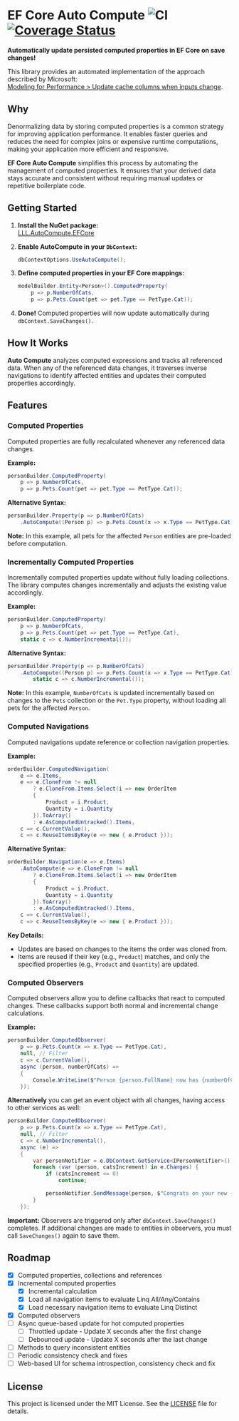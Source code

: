 # EF Core Auto Compute ![CI](https://github.com/lucaslorentz/auto-compute/workflows/CI/badge.svg) [![Coverage Status](https://coveralls.io/repos/github/lucaslorentz/auto-compute/badge.svg?branch=main)](https://coveralls.io/github/lucaslorentz/auto-compute)

**Automatically update persisted computed properties in EF Core on save changes!**

This library provides an automated implementation of the approach described by Microsoft:  
[Modeling for Performance > Update cache columns when inputs change](https://learn.microsoft.com/en-us/ef/core/performance/modeling-for-performance#update-cache-columns-when-inputs-change).

## Why

Denormalizing data by storing computed properties is a common strategy for improving application performance. It enables faster queries and reduces the need for complex joins or expensive runtime computations, making your application more efficient and responsive.

**EF Core Auto Compute** simplifies this process by automating the management of computed properties. It ensures that your derived data stays accurate and consistent without requiring manual updates or repetitive boilerplate code.

## Getting Started

1. **Install the NuGet package:**  
   [LLL.AutoCompute.EFCore](https://www.nuget.org/packages/LLL.AutoCompute.EFCore)

2. **Enable AutoCompute in your `DbContext`:**  
   ```csharp
   dbContextOptions.UseAutoCompute();
   ```

3. **Define computed properties in your EF Core mappings:**
    ```csharp
    modelBuilder.Entity<Person>().ComputedProperty(
        p => p.NumberOfCats,
        p => p.Pets.Count(pet => pet.Type == PetType.Cat));
    ```

4. **Done!** Computed properties will now update automatically during `dbContext.SaveChanges()`.

## How It Works

**Auto Compute** analyzes computed expressions and tracks all referenced data. When any of the referenced data changes, it traverses inverse navigations to identify affected entities and updates their computed properties accordingly.

## Features

### Computed Properties

Computed properties are fully recalculated whenever any referenced data changes.

**Example:**
```csharp
personBuilder.ComputedProperty(
    p => p.NumberOfCats,
    p => p.Pets.Count(pet => pet.Type == PetType.Cat));
```

**Alternative Syntax:**
```csharp
personBuilder.Property(p => p.NumberOfCats)
    .AutoCompute((Person p) => p.Pets.Count(x => x.Type == PetType.Cat));
```

**Note:** In this example, all pets for the affected `Person` entities are pre-loaded before computation.

### Incrementally Computed Properties

Incrementally computed properties update without fully loading collections. The library computes changes incrementally and adjusts the existing value accordingly.

**Example:**
```csharp
personBuilder.ComputedProperty(
    p => p.NumberOfCats,
    p => p.Pets.Count(pet => pet.Type == PetType.Cat),
    static c => c.NumberIncremental());
```

**Alternative Syntax:**
```csharp
personBuilder.Property(p => p.NumberOfCats)
    .AutoCompute((Person p) => p.Pets.Count(x => x.Type == PetType.Cat),
        static c => c.NumberIncremental());
```

**Note:** In this example, `NumberOfCats` is updated incrementally based on changes to the `Pets` collection or the `Pet.Type` property, without loading all pets for the affected `Person`.

### Computed Navigations

Computed navigations update reference or collection navigation properties.

**Example:**
```csharp
orderBuilder.ComputedNavigation(
    e => e.Items,
    e => e.CloneFrom != null
        ? e.CloneFrom.Items.Select(i => new OrderItem
        {
            Product = i.Product,
            Quantity = i.Quantity
        }).ToArray()
        : e.AsComputedUntracked().Items,
    c => c.CurrentValue(),
    c => c.ReuseItemsByKey(e => new { e.Product }));
```

**Alternative Syntax:**
```csharp
orderBuilder.Navigation(e => e.Items)
    .AutoCompute(e => e.CloneFrom != null
        ? e.CloneFrom.Items.Select(i => new OrderItem
        {
            Product = i.Product,
            Quantity = i.Quantity
        }).ToArray()
        : e.AsComputedUntracked().Items,
    c => c.CurrentValue(),
    c => c.ReuseItemsByKey(e => new { e.Product }));
```

**Key Details:**
- Updates are based on changes to the items the order was cloned from.
- Items are reused if their key (e.g., `Product`) matches, and only the specified properties (e.g., `Product` and `Quantity`) are updated.

### Computed Observers

Computed observers allow you to define callbacks that react to computed changes. These callbacks support both normal and incremental change calculations.

**Example:**
```csharp
personBuilder.ComputedObserver(
    p => p.Pets.Count(x => x.Type == PetType.Cat),
    null, // Filter
    c => c.CurrentValue(),
    async (person, numberOfCats) =>
    {
        Console.WriteLine($"Person {person.FullName} now has {numberOfCats} cats.");
    });
```

**Alternatively** you can get an event object with all changes, having access to other services as well:
```csharp
personBuilder.ComputedObserver(
    p => p.Pets.Count(x => x.Type == PetType.Cat),
    null, // Filter
    c => c.NumberIncremental(),
    async (e) =>
    {
        var personNotifier = e.DbContext.GetService<IPersonNotifier>();
        foreach (var (person, catsIncrement) in e.Changes) {
            if (catsIncrement <= 0)
                continue;

            personNotifier.SendMessage(person, $"Congrats on your new {catsIncrement} cats!");
        }
    });
```

**Important:** Observers are triggered only after `dbContext.SaveChanges()` completes. If additional changes are made to entities in observers, you must call `SaveChanges()` again to save them.

## Roadmap

- [x] Computed properties, collections and references
- [x] Incremental computed properties
   - [x] Incremental calculation
   - [x] Load all navigation items to evaluate Linq All/Any/Contains
   - [x] Load necessary navigation items to evaluate Linq Distinct 
- [x] Computed observers
- [ ] Async queue-based update for hot computed properties
  - [ ] Throttled update - Update X seconds after the first change
  - [ ] Debounced update - Update X seconds after the last change
- [ ] Methods to query inconsistent entities
- [ ] Periodic consistency check and fixes
- [ ] Web-based UI for schema introspection, consistency check and fix

## License
This project is licensed under the MIT License. See the [LICENSE](LICENSE) file for details.
